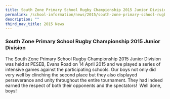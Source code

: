 ```yaml
---
title: South Zone Primary School Rugby Championship 2015 Junior Division
permalink: /school-information/news/2015/south-zone-primary-school-rugby-championship-juniour-division/
description: ""
third_nav_title: 2015 News
---
```

### **South Zone Primary School Rugby Championship 2015 Junior Division**
The South Zone Primary School Rugby Championship 2015 Junior Division was held at PESEB, Evans Road on 14 April 2015 and we played a series of intensive games against the participating schools. Our boys not only did very well by clinching the second place but they also displayed perseverance and unity throughout the entire tournament. They had indeed earned the respect of both their opponents and the spectators!  Well done, boys!